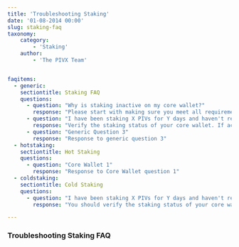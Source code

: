 ```yaml
---
title: 'Troubleshooting Staking'
date: '01-08-2014 00:00'
slug: staking-faq
taxonomy:
    category:
        - 'Staking'
    author:
        - 'The PIVX Team'


faqitems:
  - generic:
    sectiontitle: Staking FAQ
    questions:
      - question: "Why is staking inactive on my core wallet?"
        response: "Please start with making sure you meet all requirements listed on that page [Staking](/staking). If this doesn't help, run the **getstakingstatus** command in the core wallet command line or debug console; any 'false' value should be investigated as they are likely the cause for staking to be de-activated."
      - question: "I have been staking X PIVs for Y days and haven't received a reward yet. Is anything broken?"
        response: "Verify the staking status of your core wallet. If active, your next best option is to give it time, as the frequency on which a staker will receive rewards is completely random. The staking calculator on [https://pivx.org/proof-of-stake](https://pivx.org/proof-of-stake) will provide you with an expected return/staking frequency that can help manage your expectations."
      - question: "Generic Question 3"
        response: "Response to generic question 3"
  - hotstaking:
    sectiontitle: Hot Staking
    questions:
      - question: "Core Wallet 1"
        response: "Response to Core Wallet question 1"
  - coldstaking:
    sectiontitle: Cold Staking
    questions:
      - question: "I have been staking X PIVs for Y days and haven't received a reward yet. Is anything broken?"
        response: "You should verify the staking status of your core wallet. If you're using a third-party service, you should check the status with the service provider."

---
```


### Troubleshooting Staking FAQ


